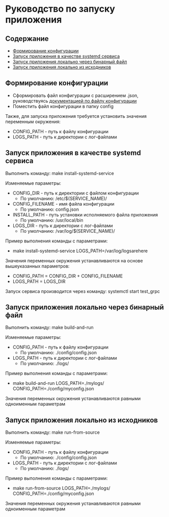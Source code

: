 # Руководство по запуску приложения


## Содержание

- [Формирование конфигурации](#config)
- [Запуск приложения в качестве systemd сервиса](#systemd)
- [Запуск приложения локально через бинарный файл](#binary)
- [Запуск приложения локально из исходников](#source)


<div id="config"></a>

## Формирование конфигурации

* Сформировать файл конфигурации с расширением .json, руководствуясь [документацией по файлу конфигурации](config.md)
* Поместить файл конфигурации в папку config

Также, для запуска приложения требуется установить значения переменным окружения:

* CONFIG_PATH - путь к файлу конфигурации
* LOGS_PATH - путь к директории с лог-файлами

<div id="systemd"></a>

## Запуск приложения в качестве systemd сервиса

Выполнить команду: make install-systemd-service

Изменяемые параметры:
* CONFIG_DIR - путь к директории с файлом конфигурации
    * По умолчанию: /etc/$(SERVICE_NAME)/
* CONFIG_FILENAME - имя файла конфигурации
    * По умолчанию: config.json
* INSTALL_PATH - путь установки исполняемого файла приложения
    * По умолчанию: /usr/local/bin
* LOGS_DIR - путь к директории с лог-файлами
    * По умолчанию: /var/log/$(SERVICE_NAME)/

Пример выполнения команды с параметрами:
* make install-systemd-service LOGS_PATH=/var/log/logsarehere

Значения переменных окружения устанавливаются на основе вышеуказанных параметров:
* CONFIG_PATH = CONFIG_DIR + CONFIG_FILENAME
* LOGS_PATH = LOGS_DIR

Запуск сервиса производится через команду: systemctl start test_grpc


<div id="binary"></a>

## Запуск приложения локально через бинарный файл

Выполнить команду: make build-and-run

Изменяемые параметры:
* CONFIG_PATH - путь к файлу конфигурации
    * По умолчанию: ./config/config.json
* LOGS_PATH - путь к директории с лог-файлами
    * По умолчанию: ./logs/

Пример выполнения команды с параметрами:
* make build-and-run LOGS_PATH=./mylogs/ CONFIG_PATH=./config/myconfig.json

Значения переменных окружения устанавливаются равными одноименным параметрам


<div id="source"></a>

## Запуск приложения локально из исходников

Выполнить команду: make run-from-source

Изменяемые параметры:
* CONFIG_PATH - путь к файлу конфигурации
    * По умолчанию: ./config/config.json
* LOGS_PATH - путь к директории с лог-файлами
    * По умолчанию: ./logs/

Пример выполнения команды с параметрами:
* make run-from-source LOGS_PATH=./mylogs/ CONFIG_PATH=./config/myconfig.json

Значения переменных окружения устанавливаются равными одноименным параметрам